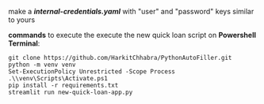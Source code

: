 make a ***internal-credentials.yaml*** with "user" and "password" keys similar to yours

**commands** to execute the execute the new quick loan script on **Powershell Terminal**:

`git clone https://github.com/HarkitChhabra/PythonAutoFiller.git`  
`python -m venv venv`  
`Set-ExecutionPolicy Unrestricted -Scope Process`  
`.\\venv\Scripts\Activate.ps1`  
`pip install -r requirements.txt`  
`streamlit run new-quick-loan-app.py`  